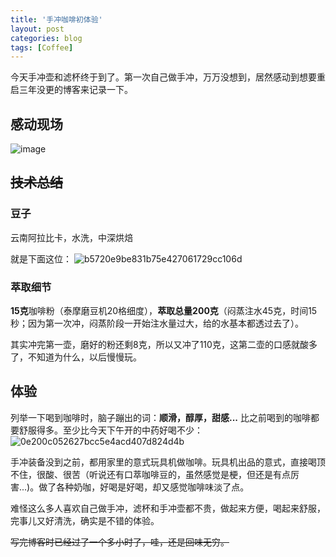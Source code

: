 ```yaml
---
title: '手冲咖啡初体验'
layout: post
categories: blog
tags: [Coffee]
---
```



今天手冲壶和滤杯终于到了。第一次自己做手冲，万万没想到，居然感动到想要重启三年没更的博客来记录一下。

## 感动现场
![image](https://user-images.githubusercontent.com/5180704/110795679-1438fa00-82b2-11eb-8d56-280527335248.png)

## <del>技术总结</del>
### 豆子
云南阿拉比卡，水洗，中深烘焙

就是下面这位：
![b5720e9be831b75e427061729cc106d](https://user-images.githubusercontent.com/5180704/110797277-e0f76a80-82b3-11eb-9cc1-beadffff661c.jpg)

### 萃取细节
**15克**咖啡粉（泰摩磨豆机20格细度），**萃取总量200克**（闷蒸注水45克，时间15秒；因为第一次冲，闷蒸阶段一开始注水量过大，给的水基本都透过去了）。

其实冲完第一壶，磨好的粉还剩8克，所以又冲了110克，这第二壶的口感就酸多了，不知道为什么，以后慢慢玩。

## 体验
列举一下喝到咖啡时，脑子蹦出的词：**顺滑，醇厚，甜感...** 比之前喝到的咖啡都要舒服得多。至少比今天下午开的中药好喝不少：
![0e200c052627bcc5e4acd407d824d4b](https://user-images.githubusercontent.com/5180704/110799065-be665100-82b5-11eb-98d0-c75a2f23fcbb.png)

手冲装备没到之前，都用家里的意式玩具机做咖啡。玩具机出品的意式，直接喝顶不住，很酸、很苦（听说还有口萃咖啡豆的，虽然感觉是梗，但还是有点厉害...)。做了各种奶咖，好喝是好喝，却又感觉咖啡味淡了点。

难怪这么多人喜欢自己做手冲，滤杯和手冲壶都不贵，做起来方便，喝起来舒服，完事儿又好清洗，确实是不错的体验。

<del>写完博客时已经过了一个多小时了，哇，还是回味无穷。</del>
